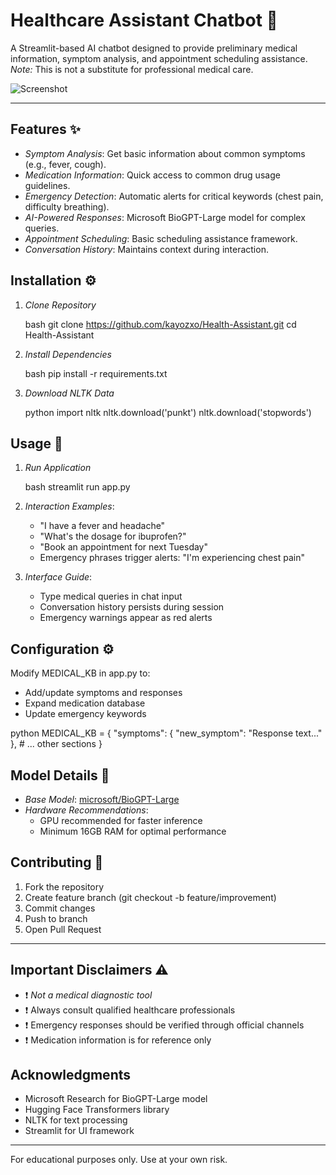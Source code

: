# Healthcare Assistant Chatbot 🤖

A Streamlit-based AI chatbot designed to provide preliminary medical information, symptom analysis, and appointment scheduling assistance. *Note:* This is not a substitute for professional medical care.

![Screenshot](image.png)

---

## Features ✨

- *Symptom Analysis*: Get basic information about common symptoms (e.g., fever, cough).
- *Medication Information*: Quick access to common drug usage guidelines.
- *Emergency Detection*: Automatic alerts for critical keywords (chest pain, difficulty breathing).
- *AI-Powered Responses*: Microsoft BioGPT-Large model for complex queries.
- *Appointment Scheduling*: Basic scheduling assistance framework.
- *Conversation History*: Maintains context during interaction.

## Installation ⚙️

1. *Clone Repository*

   bash
   git clone https://github.com/kayozxo/Health-Assistant.git
   cd Health-Assistant
   

2. *Install Dependencies*

   bash
   pip install -r requirements.txt
   

3. *Download NLTK Data*

   python
   import nltk
   nltk.download('punkt')
   nltk.download('stopwords')
   

## Usage 🚀

1. *Run Application*

   bash
   streamlit run app.py
   

2. *Interaction Examples*:

   - "I have a fever and headache"
   - "What's the dosage for ibuprofen?"
   - "Book an appointment for next Tuesday"
   - Emergency phrases trigger alerts: "I'm experiencing chest pain"

3. *Interface Guide*:
   - Type medical queries in chat input
   - Conversation history persists during session
   - Emergency warnings appear as red alerts

## Configuration ⚙️

Modify MEDICAL_KB in app.py to:

- Add/update symptoms and responses
- Expand medication database
- Update emergency keywords

python
MEDICAL_KB = {
    "symptoms": {
        "new_symptom": "Response text..."
    },
    # ... other sections
}


## Model Details 🤖

- *Base Model*: [microsoft/BioGPT-Large](https://huggingface.co/microsoft/BiomedNLP-BioGPT-Large)
- *Hardware Recommendations*:
  - GPU recommended for faster inference
  - Minimum 16GB RAM for optimal performance

## Contributing 🤝

1. Fork the repository
2. Create feature branch (git checkout -b feature/improvement)
3. Commit changes
4. Push to branch
5. Open Pull Request

---

## Important Disclaimers ⚠️

- ❗ *Not a medical diagnostic tool*
- ❗ Always consult qualified healthcare professionals
- ❗ Emergency responses should be verified through official channels
- ❗ Medication information is for reference only

## Acknowledgments

- Microsoft Research for BioGPT-Large model
- Hugging Face Transformers library
- NLTK for text processing
- Streamlit for UI framework

---

For educational purposes only. Use at your own risk.